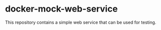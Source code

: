 # docker-mock-web-service
This repository contains a simple web service that can be used for testing.
